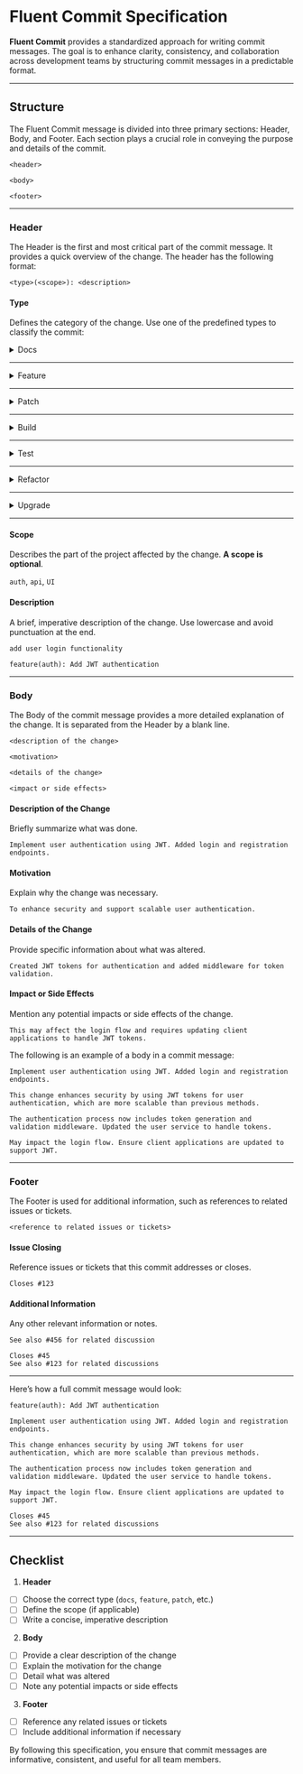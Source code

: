# Fluent Commit Specification

**Fluent Commit** provides a standardized approach for writing commit messages. The goal is to enhance clarity,
consistency, and collaboration across development teams by structuring commit messages in a predictable format.

---

## Structure

The Fluent Commit message is divided into three primary sections: Header, Body, and Footer. Each section plays a crucial
role in conveying the purpose and details of the commit.

```
<header>

<body>

<footer>
```

---

### Header

The Header is the first and most critical part of the commit message. It provides a quick overview of the change. The
header has the following format:

```
<type>(<scope>): <description>
```

#### Type

Defines the category of the change. Use one of the predefined types to classify the commit:

<details>
<summary>Docs</summary>

### Description

Commits that involve changes to documentation files or comments. This can include README updates,
changes to code comments, or any other form of documentation relevant to the project.

### Purpose

To ensure that documentation stays accurate and up-to-date, reflecting any changes in the code or project setup.

### Common Changes

- Updating the README with new installation instructions.
- Correcting typos in documentation.
- Adding or modifying code comments.

```
docs: Update README with setup instructions for new contributors
docs(api): Fix typo in API documentation
```

**docs**

- [ ] Identify documentation files or comments that need updating.
- [ ] Make sure changes are clearly explained and accurate.

</details>

---

<details>
<summary>Feature</summary>

### Description

Commits that introduce new features or functionality to the project. These are additions that enhance
the capabilities of the software.

### Purpose

To track the introduction of new capabilities and track their development separately from other types of
changes.

### Common Changes

- Implementing a new user authentication mechanism.
- Adding a new module or service to the application.
- Introducing a new user interface component.

```
feature(auth): Implement OAuth2 authentication flow
feature(ui): Add new dashboard widget for analytics
```

**feature**

- [ ] Define the new feature being introduced.
- [ ] Ensure that the feature is fully implemented and tested.

</details>

---

<details>
<summary>Patch</summary>

### Description

Commits that fix bugs or resolve issues in existing code. These are usually minor fixes that address
problems affecting the current functionality.

### Purpose

To address issues that need to be resolved without introducing new features or making major changes.

### Common Changes

- Fixing a bug in a function or method.
- Correcting errors in existing logic.
- Resolving problems with existing features.

```
patch(api): Fix incorrect response handling in user endpoint
patch(ui): Correct display issue with user profile images
```

**patch**

- [ ] Identify the bug or issue being fixed.
- [ ] Confirm that the fix resolves the issue without introducing new problems.

</details>

---

<details>
<summary>Build</summary>

### Description

Commits related to changes in the build or configuration process. This includes modifications to
build scripts, package dependencies, or other configuration files.

### Purpose

To manage changes that affect the build and deployment processes, ensuring that the project is configured
correctly.

### Common Changes

- Adding or updating Docker configurations.
- Modifying build scripts or continuous integration pipelines.
- Changing package dependencies or version constraints.

```
build: Add configuration for Webpack to handle new asset types
build(ci): Update Travis CI configuration for deployment
```

**build**

- [ ] Check changes to build or configuration files.
- [ ] Ensure that the build and deployment processes are correctly updated.

</details>

---

<details>
<summary>Test</summary>

### Description

Commits that add or modify tests in the project. This includes writing new unit tests, integration
tests, or adjusting existing tests to ensure code quality and functionality.

### Purpose

To maintain or improve test coverage and ensure that new or existing features are thoroughly tested.

### Common Changes

- Adding new unit tests for a specific function.
- Updating test cases to cover new features.
- Fixing broken tests or improving test reliability.

```
test: Add unit tests for new authentication service methods
test(api): Update API tests to handle new error responses
```

**test**

- [ ] Add or update tests to cover new or existing functionality.
- [ ] Verify that tests run correctly and cover the necessary code paths.

</details>

---

<details>
<summary>Refactor</summary>

### Description

Commits that involve code restructuring or cleanup without changing the functionality. This is

focused on improving code readability, maintainability, or performance.

### Purpose

To improve code quality by restructuring or cleaning up code without introducing new features or fixing
bugs.

### Common Changes

- Renaming variables or functions for clarity.
- Refactoring code to simplify complex logic.
- Reorganizing code into more manageable modules or files.

```
refactor: Rename variables for clarity in authentication module
refactor: Extract common functions into utility module
```

**refactor**

- [ ] Determine what code needs to be cleaned up or reorganized.
- [ ] Ensure that refactoring does not change the existing functionality.

</details>

---

<details>
<summary>Upgrade</summary>

### Description

Commits that involve upgrading or improving existing code for better performance or usability. This
includes optimizations, enhancements, or refactoring aimed at improving the overall quality.

### Purpose

To enhance the performance, efficiency, or user experience of the codebase.

### Common Changes

- Improving query performance or reducing latency.
- Updating libraries or frameworks to newer versions.
- Enhancing existing features for better usability.

```
upgrade: Optimize database queries for better performance
upgrade: Update to latest version of React for improved stability
```

**upgrade**

- [ ] Identify areas for performance improvement or code upgrades.
- [ ] Test the upgraded code to ensure that it meets performance and usability goals.

</details>

---

#### Scope

Describes the part of the project affected by the change. **A scope is optional**.

`auth`, `api`, `UI`

#### Description

A brief, imperative description of the change. Use lowercase and avoid punctuation at the end.

`add user login functionality`

```
feature(auth): Add JWT authentication
```

---

### Body

The Body of the commit message provides a more detailed explanation of the change. It is separated from the Header by a
blank line.

```
<description of the change>

<motivation>

<details of the change>

<impact or side effects>
```

#### Description of the Change

Briefly summarize what was done.

`Implement user authentication using JWT. Added login and registration endpoints.`

#### Motivation

Explain why the change was necessary.

`To enhance security and support scalable user authentication.`

#### Details of the Change

Provide specific information about what was altered.

`Created JWT tokens for authentication and added middleware for token validation.`

#### Impact or Side Effects

Mention any potential impacts or side effects of the change.

`This may affect the login flow and requires updating client applications to handle JWT tokens.`

The following is an example of a body in a commit message:

```
Implement user authentication using JWT. Added login and registration endpoints.

This change enhances security by using JWT tokens for user authentication, which are more scalable than previous methods.

The authentication process now includes token generation and validation middleware. Updated the user service to handle tokens.

May impact the login flow. Ensure client applications are updated to support JWT.
```

---

### Footer

The Footer is used for additional information, such as references to related issues or tickets.

```
<reference to related issues or tickets>
```

#### Issue Closing

Reference issues or tickets that this commit addresses or closes.

`Closes #123`

#### Additional Information

Any other relevant information or notes.

`See also #456 for related discussion`

```
Closes #45
See also #123 for related discussions
```

---

Here’s how a full commit message would look:

```
feature(auth): Add JWT authentication

Implement user authentication using JWT. Added login and registration endpoints.

This change enhances security by using JWT tokens for user authentication, which are more scalable than previous methods.

The authentication process now includes token generation and validation middleware. Updated the user service to handle tokens.

May impact the login flow. Ensure client applications are updated to support JWT.

Closes #45
See also #123 for related discussions
```

---

## Checklist

1. **Header**

- [ ] Choose the correct type (`docs`, `feature`, `patch`, etc.)
- [ ] Define the scope (if applicable)
- [ ] Write a concise, imperative description

2. **Body**

- [ ] Provide a clear description of the change
- [ ] Explain the motivation for the change
- [ ] Detail what was altered
- [ ] Note any potential impacts or side effects

3. **Footer**

- [ ] Reference any related issues or tickets
- [ ] Include additional information if necessary

By following this specification, you ensure that commit messages are informative, consistent, and useful for all team
members.